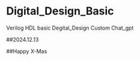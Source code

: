 # Digital_Design_Basic
Verilog HDL basic Degital_Design Custom Chat_gpt

##2024.12.13

##Happy X-Mas
